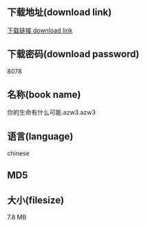 ## 下载地址(download link)
[下载链接 download link](https://tutu365.netlify.app/?s=%E4%BD%A0%E7%9A%84%E7%94%9F%E5%91%BD%E6%9C%89%E4%BB%80%E4%B9%88%E5%8F%AF%E8%83%BD.azw3)

## 下载密码(download password)
8078

## 名称(book name)
你的生命有什么可能.azw3.azw3

## 语言(language)
chinese

## MD5


## 大小(filesize)
7.8 MB
